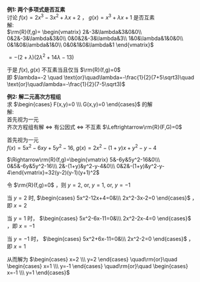 **例1: 两个多项式是否互素**  
讨论 $f(x)=2x^3-3x^2+\lambda x+2$ ， $g(x)=x^3+\lambda x+1$ 是否互素  
解:  
 $\rm{R}(f,g)=  
\begin{vmatrix}  
2&-3&\lambda&3&0&0\\  
0&2&-3&\lambda&3&0\\  
0&0&2&-3&\lambda&3\\  
1&0&\lambda&1&0&0\\  
0&1&0&\lambda&1&0\\  
0&0&1&0&\lambda&1  
\end{vmatrix}$  
  
 $=-(2+\lambda)(2\lambda^2+14\lambda-13)$  
  
于是 $f(x),g(x)$ 不互素当且仅当 $\rm{R}(f,g)=0$  
即 $\lambda=-2 \quad \text{or}\quad\lambda=-\frac{1}{2}(7+5\sqrt3)\quad \text{or}\quad\lambda=-\frac{1}{2}(7-5\sqrt3)$  
  
**例2: 解二元高次方程组**  
求 $\begin{cases} F(x,y)=0 \\\ G(x,y)=0 \end{cases}$ 的解  
解:  
首先视为一元  
齐次方程组有解 $\Leftrightarrow$ 有公因式 $\Leftrightarrow$ 不互素 $\Leftrightarrow\rm{R}(F,G)=0$  
  
首先视为一元  
 $f(x)=5x^2-6xy+5y^2-16,\ g(x)=2x^2-(1+y)x+y^2-y-4$  
  
 $\Rightarrow\rm{R}(f,g)=\begin{vmatrix}  
5&-6y&5y^2-16&0\\\  
0&5&-6y&5y^2-16\\\  
2&-(1+y)&y^2-y-4&0\\\  
0&2&-(1+y)&y^2-y-4\end{vmatrix}=32(y-2)(y-1)(y+1)^2$  
  
令 $\rm{R}(f,g)=0$ ，则 $y=2,\ \text{or},\ y=1,\ \text{or},\ y=-1$  
  
当 $y=2$ 时,  $\begin{cases} 5x^2-12x+4=0&\\\ 2x^2-3x-2=0 \end{cases}$ ，即 $x=2$  
  
当 $y=1$ 时，  $\begin{cases} 5x^2-6x-11=0&\\\ 2x^2-2x-4=0 \end{cases}$ ，即 $x=-1$  
  
当 $y=-1$ 时， $\begin{cases} 5x^2+6x-11=0&\\\ 2x^2-2=0 \end{cases}$ ，即 $x=1$  
  
从而解为 $\begin{cases} x=2 \\\ y=2 \end{cases} \quad\rm{or}\quad \begin{cases} x=1 \\\ y=-1 \end{cases} \quad\rm{or}\quad \begin{cases} x=-1 \\\ y=1 \end{cases}$  
